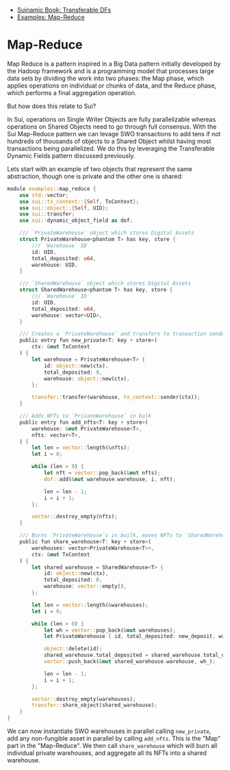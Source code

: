 - [Suinamic Book: Transferable DFs](05_transferable_dfs.md)
- [Examples: Map-Reduce](https://github.com/nmboavida/suinami-book/blob/main/examples/sources/map_reduce.move)

# Map-Reduce

Map Reduce is a pattern inspired in a Big Data pattern initially developed by the Hadoop framework and is a programming model that processes large data sets by dividing the work into two phases: the Map phase, which applies operations on individual or chunks of data, and the Reduce phase, which performs a final aggregation operation.

But how does this relate to Sui?

In Sui, operations on Single Writer Objects are fully parallelizable whereas operations on Shared Objects need to go through full consensus. With the Sui Map-Reduce pattern we can levage SWO transactions to add tens if not hundreds of thousands of objects to a Shared Object whilst having most transactions being parallelized. We do this by leveraging the Transferable Dynamic Fields pattern discussed previously.

Lets start with an example of two objects that represent the same abstraction, though one is private and the other one is shared:

```rust
module examples::map_reduce {
    use std::vector;
    use sui::tx_context::{Self, TxContext};
    use sui::object::{Self, UID};
    use sui::transfer;
    use sui::dynamic_object_field as dof;

    /// `PrivateWarehouse` object which stores Digital Assets
    struct PrivateWarehouse<phantom T> has key, store {
        /// `Warehouse` ID
        id: UID,
        total_deposited: u64,
        warehouse: UID,
    }

    /// `SharedWarehouse` object which stores Digital Assets
    struct SharedWarehouse<phantom T> has key, store {
        /// `Warehouse` ID
        id: UID,
        total_deposited: u64,
        warehouse: vector<UID>,
    }

    /// Creates a `PrivateWarehouse` and transfers to transaction sender
    public entry fun new_private<T: key + store>(
        ctx: &mut TxContext
    ) {
        let warehouse = PrivateWarehouse<T> {
            id: object::new(ctx),
            total_deposited: 0,
            warehouse: object::new(ctx),
        };

        transfer::transfer(warehouse, tx_context::sender(ctx));
    }

    /// Adds NFTs to `PrivateWarehouse` in bulk
    public entry fun add_nfts<T: key + store>(
        warehouse: &mut PrivateWarehouse<T>,
        nfts: vector<T>,
    ) {
        let len = vector::length(&nfts);
        let i = 0;

        while (len > 0) {
            let nft = vector::pop_back(&mut nfts);
            dof::add(&mut warehouse.warehouse, i, nft);

            len = len - 1;
            i = i + 1;
        };

        vector::destroy_empty(nfts);
    }

    /// Burns `PrivateWarehouse`s in builk, moves NFTs to `SharedWarehouse`
    public fun share_warehouse<T: key + store>(
        warehouses: vector<PrivateWarehouse<T>>,
        ctx: &mut TxContext
    ) {
        let shared_warehouse = SharedWarehouse<T> {
            id: object::new(ctx),
            total_deposited: 0,
            warehouse: vector::empty(),
        };

        let len = vector::length(&warehouses);
        let i = 0;

        while (len > 0) {
            let wh = vector::pop_back(&mut warehouses);
            let PrivateWarehouse { id, total_deposited: new_deposit, warehouse: wh_ } = wh;

            object::delete(id);
            shared_warehouse.total_deposited = shared_warehouse.total_deposited + new_deposit;
            vector::push_back(&mut shared_warehouse.warehouse, wh_);

            len = len - 1;
            i = i + 1;
        };

        vector::destroy_empty(warehouses);
        transfer::share_object(shared_warehouse);
    }
}
```

We can now instantiate SWO warehouses in parallel calling `new_private`, add any non-fungible asset in parallel by calling `add_nfts`. This is the "Map" part in the "Map-Reduce". We then call `share_warehouse` which will burn all individual private warehouses, and aggregate all its NFTs into a shared warehouse.
